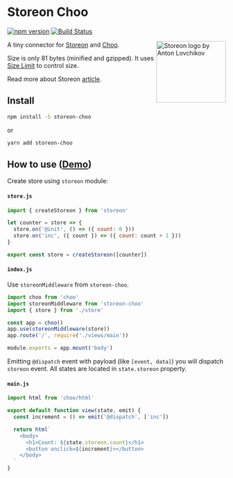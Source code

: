 # Storeon Choo

[![npm version](https://badge.fury.io/js/storeon-choo.svg)](https://www.npmjs.com/package/storeon-choo)
[![Build Status](https://travis-ci.org/distolma/storeon-choo.svg?branch=master)](https://travis-ci.org/distolma/storeon-choo)

<img src="https://storeon.github.io/storeon/logo.svg" align="right" alt="Storeon logo by Anton Lovchikov" width="160" height="142">

A tiny connector for [Storeon] and [Choo].

Size is only 81 bytes (minified and gzipped). It uses [Size Limit] to control size.

Read more about Storeon [article].

[storeon]: https://github.com/storeon/storeon
[tools]: https://github.com/storeon/storeon#tools
[Choo]: https://github.com/choojs/choo
[size limit]: https://github.com/ai/size-limit
[demo]: https://codesandbox.io/s/admiring-beaver-edi8m
[article]: https://evilmartians.com/chronicles/storeon-redux-in-173-bytes

## Install

```sh
npm install -S storeon-choo
```
or
```sh
yarn add storeon-choo
```

## How to use ([Demo])

Create store using `storeon` module:

#### `store.js`

```javascript
import { createStoreon } from 'storeon'

let counter = store => {
  store.on('@init', () => ({ count: 0 }))
  store.on('inc', ({ count }) => ({ count: count + 1 }))
}

export const store = createStoreon([counter])
```

#### `index.js`

Use `storeonMiddleware` from `storeon-choo`.

```js
import choo from 'choo'
import storeonMiddleware from 'storeon-choo'
import { store } from './store'

const app = choo()
app.use(storeonMiddleware(store))
app.route('/', require('./views/main'))

module.exports = app.mount('body')
```

Emitting `@dispatch` event with payload (like `[event, data]`) you will dispatch `storeon` event. All states are located in `state.storeon` property.

#### `main.js`

```js
import html from 'choo/html'

export default function view(state, emit) {
  const increment = () => emit('@dispatch', ['inc'])

  return html`
    <body>
      <h1>Count: ${state.storeon.count}</h1>
      <button onclick=${increment}></button>
    </body>
  `
}
```
